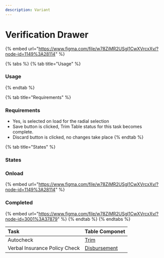 ```yaml
---
description: Variant
---
```


# Verification Drawer

{% embed url="https://www.figma.com/file/w78ZiMR2USgl1CwXVrcxXv/?node-id=1149%3A28114" %}

{% tabs %}
{% tab title="Usage" %}
### Usage
{% endtab %}

{% tab title="Requirements" %}
### Requirements

* Yes, is selected on load for the radial selection
* Save button is clicked, Trim Table status for this task becomes complete.
* Discard button is clicked, no changes take place
{% endtab %}

{% tab title="States" %}
### States

### Onload

{% embed url="https://www.figma.com/file/w78ZiMR2USgl1CwXVrcxXv/?node-id=1149%3A28114" %}

### Completed

{% embed url="https://www.figma.com/file/w78ZiMR2USgl1CwXVrcxXv/?node-id=3001%3A37879" %}
{% endtab %}
{% endtabs %}



| Task | Table Componet |
| :--- | :--- |
| Autocheck | [Trim](../task-tables/task-table/trim.md) |
| Verbal Insurance Policy Check | [Disbursement](../task-tables/task-table/disbursement.md) |

